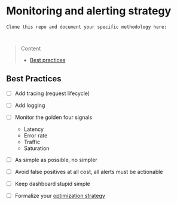 # Monitoring and alerting strategy

```
Clone this repo and document your specific methodology here:



```
> Content
> - [Best practices](#best-practices)



## Best Practices

- [ ] Add tracing (request lifecycle)


- [ ] Add logging


- [ ] Monitor the golden four signals 
  - Latency
  - Error rate
  - Traffic
  - Saturation


- [ ] As simple as possible, no simpler


- [ ] Avoid false positives at all cost, all alerts must be actionable


- [ ] Keep dashboard stupid simple


- [ ] Formalize your [optimization strategy](optimization-method.md)

